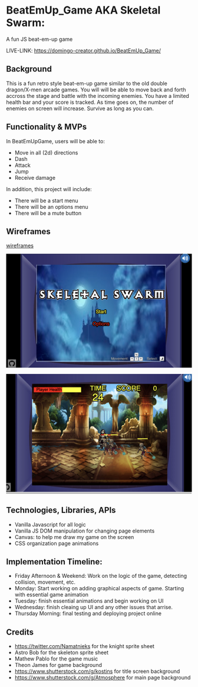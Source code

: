 # BeatEmUp_Game AKA Skeletal Swarm:
A fun JS beat-em-up game

LIVE-LINK: https://domingo-creator.github.io/BeatEmUp_Game/

## Background 
  This is a fun retro style beat-em-up game similar to the old double dragon/X-men arcade games. You will will be able to move back and forth accross the stage and battle with the incoming enemies. You have a limited health bar and your score is tracked.  As time goes on, the number of enemies on screen will increase.  Survive as long as you can.



## Functionality & MVPs

In BeatEmUpGame, users will be able to:

+ Move in all (2d) directions
+ Dash
+ Attack
+ Jump
+ Receive damage



In addition, this project will include: 

+ There will be a start menu 
+ There will be an options menu
+ There will be a mute button



## Wireframes
[wireframes](https://wireframe.cc/i5caUj)

![alt text](https://github.com/Domingo-creator/BeatEmUp_Game/blob/master/images/screenshots/titleScreenScreenshot.png)

![alt text](https://github.com/Domingo-creator/BeatEmUp_Game/blob/master/images/screenshots/inGameScreenshot.png)



## Technologies, Libraries, APIs 
+ Vanilla Javascript for all logic
+ Vanilla JS DOM manipulation for changing page elements
+ Canvas: to help me draw my game on the screen 
+ CSS organization page animations


## Implementation Timeline:

+ Friday Afternoon & Weekend: Work on the logic of the game, detecting collision, movement, etc. 
+ Monday: Start working on adding graphical aspects of game. Starting with essential game animation 
+ Tuesday: finish essential animations and begin working on UI 
+ Wednesday: finish cleaing up UI and any other issues that arrise.
+ Thursday Morning: final testing and deploying project online




## Credits
+ https://twitter.com/Namatnieks for the knight sprite sheet
+ Astro Bob for the skeleton sprite sheet
+ Mathew Pablo for the game music
+ Theon James for game background
+ https://www.shutterstock.com/g/kostins for title screen background
+ https://www.shutterstock.com/g/Atmosphere for main page background